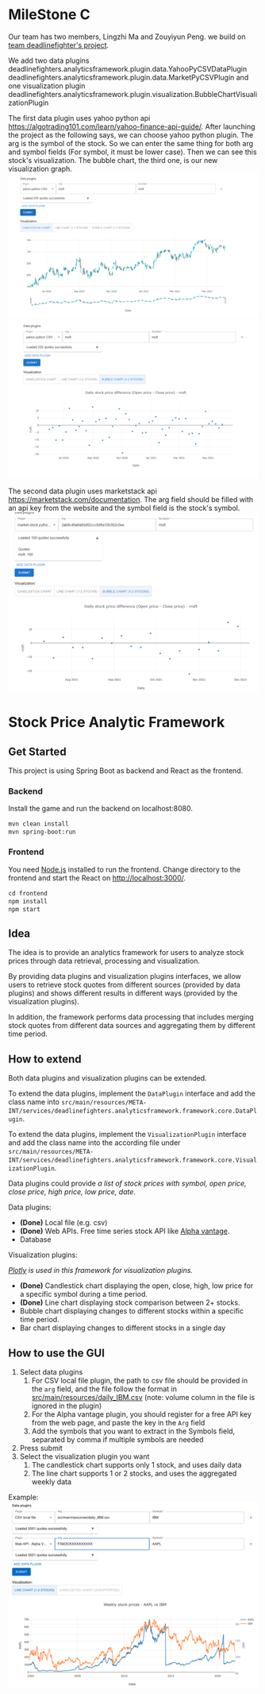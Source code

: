 # MileStone C
Our team has two members, Lingzhi Ma and Zouyiyun Peng. we build on [team deadlinefighter's project](https://github.com/CMU-17-214/hw6-analytics-framework-deadline-fighters).

We add two data plugins
deadlinefighters.analyticsframework.plugin.data.YahooPyCSVDataPlugin
deadlinefighters.analyticsframework.plugin.data.MarketPyCSVPlugin
and one visualization plugin
deadlinefighters.analyticsframework.plugin.visualization.BubbleChartVisualizationPlugin

The first data plugin uses yahoo python api https://algotrading101.com/learn/yahoo-finance-api-guide/.
After launching the project as the following says, we can choose yahoo python plugin. The arg is the symbol of the stock. So we can enter the same thing for both arg and symbol fields (For symbol, it must be lower case). Then we can see this stock's visualization. The bubble chart, the third one, is our new visualization graph.
![screenshot](pics/pic1.png)
![screenshot](pics/pic2.png)

The second data plugin uses marketstack api https://marketstack.com/documentation.
The arg field should be filled with an api key from the website and the symbol field is the stock's symbol.
![screenshot](pics/pic3.png)


# Stock Price Analytic Framework

## Get Started
This project is using Spring Boot as backend and React as the frontend.
### Backend
Install the game and run the backend on localhost:8080.
```commandline
mvn clean install
mvn spring-boot:run
```

### Frontend
You need [Node.js](https://nodejs.org/en/download/) installed to run the frontend.
Change directory to the frontend and start the React on <http://localhost:3000/>.

```commandline
cd frontend
npm install
npm start
```


## Idea
The idea is to provide an analytics framework for users to analyze stock prices through data retrieval, processing and visualization.

By providing data plugins and visualization plugins interfaces, we allow users to retrieve stock quotes from different sources (provided by data plugins) and shows different results in different ways (provided by the visualization plugins).

In addition, the framework performs data processing that includes merging stock quotes from different data sources and aggregating them by different time period.

## How to extend
Both data plugins and visualization plugins can be extended.

To extend the data plugins, implement the `DataPlugin` interface and add the class name into `src/main/resources/META-INT/services/deadlinefighters.analyticsframework.framework.core.DataPlugin`.

To extend the data plugins, implement the `VisualizationPlugin` interface and add the class name into the according file under `src/main/resources/META-INT/services/deadlinefighters.analyticsframework.framework.core.VisualizationPlugin`.

Data plugins could provide *a list of stock prices with symbol, open price, close price, high price, low price, date*.

Data plugins:
- **(Done)** Local file (e.g. csv)
- **(Done)** Web APIs. Free time series stock API like [Alpha vantage](https://www.alphavantage.co/).
- Database

Visualization plugins:

*[Plotly](https://plotly.com/) is used in this framework for visualization plugins.*
- **(Done)** Candlestick chart displaying the open, close, high, low price for a specific symbol during a time period.
- **(Done)** Line chart displaying stock comparison between 2+ stocks.
- Bubble chart displaying changes to different stocks within a specific time period.
- Bar chart displaying changes to different stocks in a single day

## How to use the GUI
1. Select data plugins
    1. For CSV local file plugin, the path to csv file should be provided in the `arg` field, and the file follow the format in [src/main/resources/daily_IBM.csv](src/test/resources/all.csv)  (note: volume column in the file is ignored in the plugin)
    2. For the Alpha vantage plugin, you should register for a free API key from the web page, and paste the key in the `Arg` field
    3. Add the symbols that you want to extract in the Symbols field, separated by comma if multiple symbols are needed
2. Press submit
3. Select the visualization plugin you want
    1. The candlestick chart supports only 1 stock, and uses daily data
    2. The line chart supports 1 or 2 stocks, and uses the aggregated weekly data

Example:
![screenshot](pics/screenshot.png)
